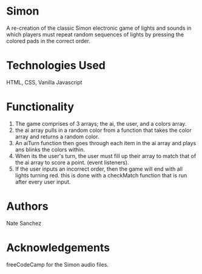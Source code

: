 # Simon
A re-creation of the classic Simon electronic game of lights and sounds in which players must repeat random sequences of lights by pressing the colored pads in the correct order.

# Technologies Used
HTML, CSS, Vanilla Javascript

# Functionality
1. The game comprises of 3 arrays; the ai, the user, and a colors array.
2. the ai array pulls in a random color from a function that takes the color array and returns a random color.
3. An aiTurn function then goes through each item in the ai array and plays ans blinks the colors within.
4. When its the user's turn, the user must fill up their array to match that of the ai array to score a point. (event listeners).
5. If the user inputs an incorrect order, then the game will end with all lights turning red. this is done with a checkMatch function that is run after every user input.

# Authors
Nate Sanchez

# Acknowledgements
freeCodeCamp for the Simon audio files.

